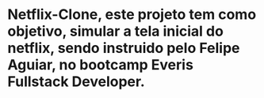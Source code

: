 # Netflix-Clone, este projeto tem como objetivo, simular a tela inicial do netflix, sendo instruido pelo Felipe Aguiar, no bootcamp Everis Fullstack Developer.
